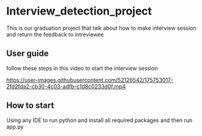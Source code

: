 # Interview_detection_project
This is our graduation project that talk about how to make interview session and return the feedback to intreviewee
## User guide 
follow these steps in this video to start the interview session



https://user-images.githubusercontent.com/52126542/175753017-2fd2fda2-cb30-4c03-adfb-c1d8c0233d0f.mp4

## How to start
Using any IDE to run python and install all required packages and then run app.py
